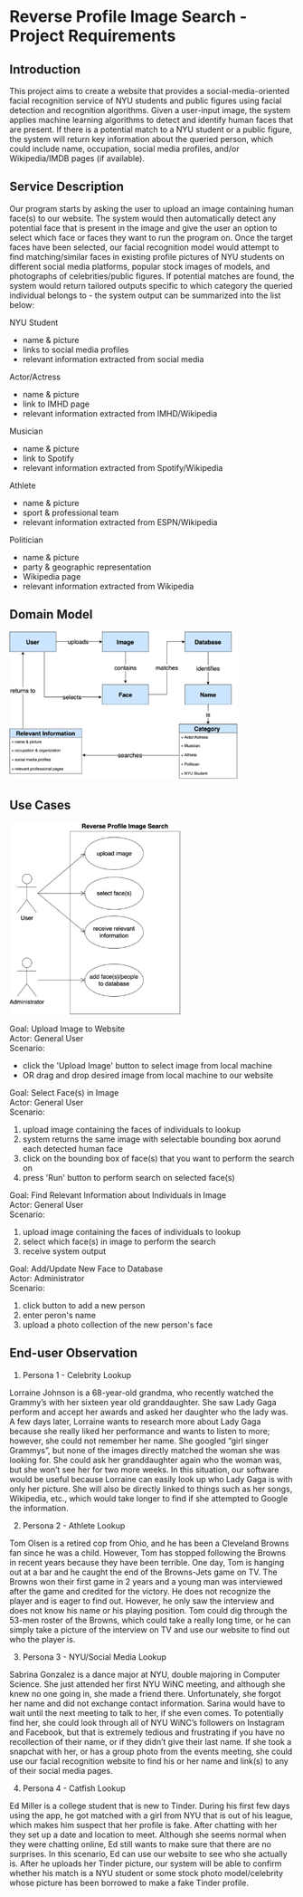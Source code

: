 # Reverse Profile Image Search - Project Requirements

## Introduction
This project aims to create a website that provides a social-media-oriented facial recognition service of NYU students and public figures using facial detection and recognition algorithms. Given a user-input image, the system applies machine learning algorithms to detect and identify human faces that are present. If there is a potential match to a NYU student or a public figure, the system will return key information about the queried person, which could include name, occupation, social media profiles, and/or Wikipedia/IMDB pages (if available).


## Service Description
Our program starts by asking the user to upload an image containing human face(s) to our website. The system would then automatically detect any potential face that is present in the image and give the user an option to select which face or faces they want to run the program on. Once the target faces have been selected, our facial recognition model would attempt to find matching/similar faces in existing profile pictures of NYU students on different social media platforms, popular stock images of models, and photographs of celebrities/public figures. If potential matches are found, the system would return tailored outputs specific to which category the queried individual belongs to - the system output can be summarized into the list below:


NYU Student
 - name & picture
 - links to social media profiles
 - relevant information extracted from social media
 
Actor/Actress
 - name & picture
 - link to IMHD page
 - relevant information extracted from IMHD/Wikipedia

Musician
 - name & picture
 - link to Spotify
 - relevant information extracted from Spotify/Wikipedia
 
Athlete
 - name & picture
 - sport & professional team
 - relevant information extracted from ESPN/Wikipedia
 
Politician
 - name & picture
 - party & geographic representation
 - Wikipedia page
 - relevant information extracted from Wikipedia


## Domain Model
<img src="https://github.com/nyu-software-engineering/profile-photo-lookup/blob/master/asset/domain_model.png" width="80%">


## Use Cases
<img src="https://github.com/nyu-software-engineering/profile-photo-lookup/blob/master/asset/use_cases.png" width="60%">


Goal: Upload Image to Website <br />
Actor: General User <br />
Scenario:
 - click the 'Upload Image' button to select image from local machine
 - OR drag and drop desired image from local machine to our website
 

Goal: Select Face(s) in Image <br />
Actor: General User <br />
Scenario:
 1. upload image containing the faces of individuals to lookup
 2. system returns the same image with selectable bounding box aorund each detected human face
 3. click on the bounding box of face(s) that you want to perform the search on
 4. press 'Run' button to perform search on selected face(s)


Goal: Find Relevant Information about Individuals in Image <br />
Actor: General User <br />
Scenario: 
 1. upload image containing the faces of individuals to lookup
 2. select which face(s) in image to perform the search
 3. receive system output
 
 
Goal: Add/Update New Face to Database <br />
Actor: Administrator <br />
Scenario: 
 1. click button to add a new person
 2. enter peron's name
 3. upload a photo collection of the new person's face


## End-user Observation
1. Persona 1 - Celebrity Lookup

Lorraine Johnson is a 68-year-old grandma, who recently watched the Grammy’s with her sixteen year old granddaughter. She saw Lady Gaga perform and accept her awards and asked her daughter who the lady was. A few days later, Lorraine wants to research more about Lady Gaga because she really liked her performance and wants to listen to more; however, she could not remember her name. She googled “girl singer Grammys”, but none of the images directly matched the woman she was looking for. She could ask her granddaughter again who the woman was, but she won’t see her for two more weeks. In this situation, our software would be useful because Lorraine can easily look up who Lady Gaga is with only her picture. She will also be directly linked to things such as her songs, Wikipedia, etc., which would take longer to find if she attempted to Google the information. 

2. Persona 2 - Athlete Lookup

Tom Olsen is a retired cop from Ohio, and he has been a Cleveland Browns fan since he was a child. However, Tom has stopped following the Browns in recent years because they have been terrible. One day, Tom is hanging out at a bar and he caught the end of the Browns-Jets game on TV. The Browns won their first game in 2 years and a young man was interviewed after the game and credited for the victory. He does not recognize the player and is eager to find out. However, he only saw the interview and does not know his name or his playing position. Tom could dig through the 53-men roster of the Browns, which could take a really long time, or he can simply take a picture of the interview on TV and use our website to find out who the player is. 

3. Persona 3 - NYU/Social Media Lookup

Sabrina Gonzalez is a dance major at NYU, double majoring in Computer Science. She just attended her first NYU WiNC meeting, and although she knew no one going in, she made a friend there. Unfortunately, she forgot her name and did not exchange contact information. Sarina would have to wait until the next meeting to talk to her, if she even comes. To potentially find her, she could look through all of NYU WiNC’s followers on Instagram and Facebook, but that is extremely tedious and frustrating if you have no recollection of their name, or if they didn’t give their last name. If she took a snapchat with her, or has a group photo from the events meeting, she could use our facial recognition website to find his or her name and link(s) to any of their social media pages.


4. Persona 4 - Catfish Lookup

Ed Miller is a college student that is new to Tinder. During his first few days using the app, he got matched with a girl from NYU that is out of his league, which makes him suspect that her profile is fake. After chatting with her they set up a date and location to meet. Although she seems normal when they were chatting online, Ed still wants to make sure that there are no surprises. In this scenario, Ed can use our website to see who she actually is. After he uploads her Tinder picture,  our system will be able to confirm whether his match is a NYU student or some stock photo model/celebrity whose picture has been borrowed to make a fake Tinder profile.
